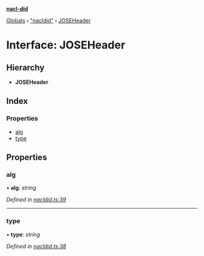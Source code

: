 **[nacl-did](../README.md)**

[Globals](../globals.md) › ["nacldid"](../modules/_nacldid_.md) › [JOSEHeader](_nacldid_.joseheader.md)

# Interface: JOSEHeader

## Hierarchy

* **JOSEHeader**

## Index

### Properties

* [alg](_nacldid_.joseheader.md#alg)
* [type](_nacldid_.joseheader.md#type)

## Properties

###  alg

• **alg**: *string*

*Defined in [nacldid.ts:39](https://github.com/uport-project/nacl-did/blob/417d425/src/nacldid.ts#L39)*

___

###  type

• **type**: *string*

*Defined in [nacldid.ts:38](https://github.com/uport-project/nacl-did/blob/417d425/src/nacldid.ts#L38)*